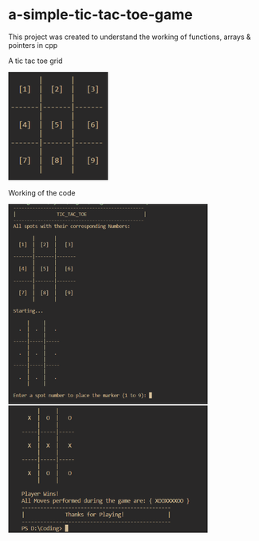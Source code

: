 # a-simple-tic-tac-toe-game

This project was created to understand the working of functions, arrays & pointers in cpp

A tic tac toe grid

<img src = "images/img-1.png" width = "200">

Working of the code

<img src = "images/img-2.png" width = "400">
<img src = "images/img--3.png" width = "400">
